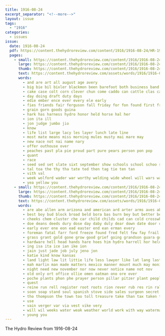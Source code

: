 ```yaml
---
title: 1916-08-24
excerpt_separator: "<!--more-->"
layout: issue
tags:
  - "1916"
categories:
  - issues
issue:
  date: 1916-08-24
  pdf: https://content.thehydroreview.com/content/1916/1916-08-24/HR-1916-08-24.pdf
  pages:
    - small: https://content.thehydroreview.com/content/1916/1916-08-24/small/HR-1916-08-24-01.jpg
      large: https://content.thehydroreview.com/content/1916/1916-08-24/large/HR-1916-08-24-01.jpg
      thumb: https://content.thehydroreview.com/content/1916/1916-08-24/thumbnails/HR-1916-08-24-01.jpg
      text: https://content.thehydroreview.com/assets/words/1916/1916-08-24/HR-1916-08-24-01.txt
      words:
        - and are art all august age avery
        - big bie bil bixler blackmon been barefoot both business band best bandle busi bring boys bund
        - cake case colt corn clever chun come caddo can cattle clas carni close clapp conn
        - day doing draft duty days
        - edie ember ence ever every ele early
        - fies friends fair ferguson fall friday for fon found first fruit full ferri
        - grain gorn goods guina
        - hark has harness hydro honor held horse hal her
        - ion ita ill
        - jon judge jumbo jio
        - know
        - life list large lacy les layer lunch late line
        - most mate means miss morning mules musty mai mare may
        - new nace not nai name nary
        - offer outhouse over
        - peaches past pla pie proud part pure pears person pon pop
        - quant
        - race
        - seed sed set slate sixt september show schools school schoo stock special shall shown study small sone spanish sunday sea
        - tal toa the thy tha tate ted then tag tie ten tan
        - vith val
        - week wolford wader war worthy welding wide wheel will wars want whit work with white
        - yea yellow you
    - small: https://content.thehydroreview.com/content/1916/1916-08-24/small/HR-1916-08-24-02.jpg
      large: https://content.thehydroreview.com/content/1916/1916-08-24/large/HR-1916-08-24-02.jpg
      thumb: https://content.thehydroreview.com/content/1916/1916-08-24/thumbnails/HR-1916-08-24-02.jpg
      text: https://content.thehydroreview.com/assets/words/1916/1916-08-24/HR-1916-08-24-02.txt
      words:
        - are abe allen arm arizona and american ard arter arms aves able all arma ask
        - best boy bud block broad beld bora bas burn bey but better beat bradley bond baby been bis balt buy ber brands brown back bear bout born bub blue babe business
        - cheeks chem cluster che car child childs cad can cold crosswhite cok come callen cannon courts carry city cases carbon cons church county cause caddo colorado cop calo cream company chas col crown cant comes
        - doe deans deeds dury dose day daby duly dear down date door death due dollar days during deed deen dale dean dul das
        - early ever ene eon ead easter end ean erman every
        - foreman fatal farr ford freeze found fred felt few fay frail florence face flow fine fenton for fares forward first fall from font farms fruits farrell
        - grass grant gold gone grow good grief going grandson guara gon gravely gas geans grown gallon gat
        - hardware hell head hands hare hoes him hydro harrell hor held home had hag hilf herd house hour has hope heart hore high hal howe husband hatfield hasty holding her health hand harel hie
        - ing isa ita ice ian ike ion
        - jain just jade job july jeno jon
        - katie kind know kansas
        - land light law lit littie life less lawyer like lat lang last lather line long lineberger let lay litle love lie lot large little lathe latour
        - mah martin man made matters mexico manner mount much may monia mang meek market monday must montag men morning might mohawk most min more mon mini
        - night need new november nor now never notice name not nov
        - old only ort office ollie omen oatman ono ore over
        - poche plants phon phe prayer person pillar pitzer plant peoples pam public perfect par pay per price pause poo pretty
        - quest
        - reine run rell register root roots rion rever rub res rin rally recker ret round ray
        - soon soap stand soul spanish stove side sales surgeon secret six sane shoots sare seen such summer selling see sult scott sed study sol she sons saw standard sell stiff stuff sunday stoves smith stable sop sale spike shy sean son sae steady said service slate show sie september
        - tho thompson the town too toll treasure take than tax taken ten tate then takes thy teel thing tears tall thet throw theo tay try ton teed texas tank them tell tick toma tap
        - use
        - vain verger var via vest vike very
        - will wil weeks water weak weather world work with way waterman worth went weed washington western well wat wen wish wun wide was williams
        - young you
---
```


The Hydro Review from 1916-08-24

<!--more-->

